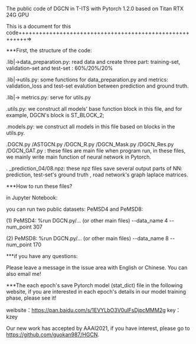 The public code of DGCN in T-ITS with Pytorch 1.2.0 based on Titan RTX 24G GPU

This is a document for this code++++++++++++++++++++++++++++++++++++++++++++++++++++++++=>

***First, the structure of the code:

.lib|->data_preparation.py: read data and create three part: training-set, validation-set and test-set : 60%/20%/20%

.lib|->utils.py: some functions for data_preparation.py and metrics: validation_loss and test-set evalution between prediction and ground truth.

.lib|-> metrics.py: serve for utils.py

.utils.py: we construct all models' base function block in this file, and for example, DGCN's block is ST_BLOCK_2;

.models.py: we construct all models in this file based on blocks in the utils.py.

.DGCN.py /ASTGCN.py /DGCN_R.py /DGCN_Mask.py /DGCN_Res.py /DGCN_GAT.py : these files are main file when program run, in these files, we mainly write main function of neural network in Pytorch.

. _prediction_04/08.npz: these npz files save several output parts of NN: prediction, test-set's ground truth , road network's graph laplace matrices.

***How to run these files?

in Jupyter Notebook:

you can run two public datasets: PeMSD4 and PeMSD8:

(1) PeMSD4: %run DGCN.py/... (or other main files) --data_name 4 --num_point 307

(2) PeMSD8: %run DGCN.py/... (or other main files) --data_name 8 --num_point 170

***if you have any questions:

Please leave a message in the issue area with English or Chinese. You can also email me!

***The each epoch's save Pytorch model (stat_dict) file in the following website, if you are interested in each epoch's details in our model training phase, please see it!

weibsite：https://pan.baidu.com/s/1EVYLbO3V0ulFsDjpcMMM2g key：kzey

Our new work has accepted by AAAI2021, if you have interest, please go to https://github.com/guokan987/HGCN.
